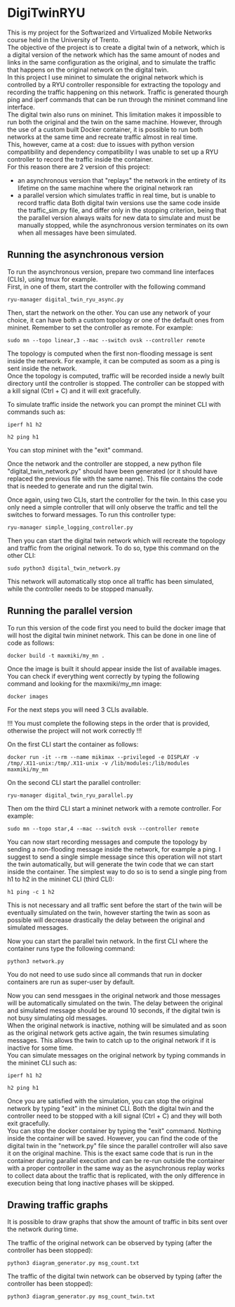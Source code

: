 # DigiTwinRYU

This is my project for the Softwarized and Virtualized Mobile Networks course held in the University of Trento.<br>
The objective of the project is to create a digital twin of a network, which is a digital version of the network which has the same amount of nodes and links in the same configuration as the original, and to simulate the traffic that happens on the original network on the digital twin.<br>
In this project I use mininet to simulate the original network which is controlled by a RYU controller responsible for extracting the topology and recording the traffic happening on this network. Traffic is generated thourgh ping and iperf commands that can be run through the mininet command line interface.<br>
The digital twin also runs on mininet. This limitation makes it impossible to run both the original and the twin on the same machine. However, through the use of a custom built Docker container, it is possible to run both networks at the same time and recreate traffic almost in real time.<br>
This, however, came at a cost: due to issues with python version compatibility and dependency compatibility I was unable to set up a RYU controller to record the traffic inside the container.<br>
For this reason there are 2 version of this project: 
* an asynchronous version that "replays" the network in the entirety of its lifetime on the same machine where the original network ran
* a parallel version which simulates traffic in real time, but is unable to record traffic data
Both digital twin versions use the same code inside the traffic_sim.py file, and differ only in the stopping criterion, being that the parallel version always waits for new data to simulate and must be manually stopped, while the asynchronous version terminates on its own when all messages have been simulated.

## Running the asynchronous version

To run the asynchronous version, prepare two command line interfaces (CLIs), using tmux for example. <br>
First, in one of them, start the controller with the following command

```
ryu-manager digital_twin_ryu_async.py
```

Then, start the network on the other. You can use any network of your choice, it can have both a custom topology or one of the default ones from mininet. Remember to set the controller as remote. For example:

```
sudo mn --topo linear,3 --mac --switch ovsk --controller remote 
```

The topology is computed when the first non-flooding message is sent inside the network. For example, it can be computed as soom as a ping is sent inside the network. <br>
Once the topology is computed, traffic will be recorded inside a newly built directory until the controller is stopped. The controller can be stopped with a kill signal (Ctrl + C) and it will exit gracefully.

To simulate traffic inside the network you can prompt the mininet CLI with commands such as:

```
iperf h1 h2
```
```
h2 ping h1
```

You can stop mininet with the "exit" command. <br>

Once the network and the controller are stopped, a new python file "digital_twin_network.py" should have been generated (or it should have replaced the previous file with the same name). This file contains the code that is needed to generate and run the digital twin.<br>

Once again, using two CLIs, start the controller for the twin. In this case you only need a simple controller that will only observe the traffic and tell the switches to forward messages. To run this controller type:

```
ryu-manager simple_logging_controller.py
```

Then you can start the digital twin network which will recreate the topology and traffic from the original network. To do so, type this command on the other CLI:

```
sudo python3 digital_twin_network.py
```

This network will automatically stop once all traffic has been simulated, while the controller needs to be stopped manually.

## Running the parallel version

To run this version of the code first you need to build the docker image that will host the digital twin mininet network. This can be done in one line of code as follows:

```
docker build -t maxmiki/my_mn .
```

Once the image is built it should appear inside the list of available images. You can check if everything went correctly by typing the following command and looking for the maxmiki/my_mn image:

```
docker images
```

For the next steps you will need 3 CLIs available.<br>

!!! You must complete the following steps in the order that is provided, otherwise the project will not work correctly !!! <br>

On the first CLI start the container as follows:

```
docker run -it --rm --name mikimax --privileged -e DISPLAY -v /tmp/.X11-unix:/tmp/.X11-unix -v /lib/modules:/lib/modules maxmiki/my_mn
```

On the second CLI start the parallel controller:

```
ryu-manager digital_twin_ryu_parallel.py
```

Then om the third CLI start a mininet network with a remote controller. For example:

```
sudo mn --topo star,4 --mac --switch ovsk --controller remote 
```

You can now start recording messages and compute the topology by sending a non-flooding message inside the network, for example a ping. I suggest to send a single simple message since this operation will not start the twin automatically, but will generate the twin code that we can start inside the container. The simplest way to do so is to send a single ping from h1 to h2 in the mininet CLI (third CLI):
```
h1 ping -c 1 h2
```
This is not necessary and all traffic sent before the start of the twin will be eventually simulated on the twin, however starting the twin as soon as possible will decrease drastically the delay between the original and simulated messages.<br>

Now you can start the parallel twin network. In the first CLI where the container runs type the following command:
```
python3 network.py
```
You do not need to use sudo since all commands that run in docker containers are run as super-user by default.<br>

Now you can send messgaes in the original network and those messages will be automatically simulated on the twin. 
The delay between the original and simulated message should be around 10 seconds, if the digital twin is not busy simulating old messages. <br>
When the original network is inactive, nothing will be simulated and as soon as the original network gets active again, the twin resumes simulating messages. This allows the twin to catch up to the original network if it is inactive for some time.<br>
You can simulate messages on the original network by typing commands in the mininet CLI such as:

```
iperf h1 h2
```
```
h2 ping h1
```

Once you are satisfied with the simulation, you can stop the original network by typing "exit" in the mininet CLI.
Both the digital twin and the controller need to be stopped with a kill signal (Ctrl + C) and they will both exit gracefully.<br>
You can stop the docker container by typing the "exit" command. Nothing inside the container will be saved. However, you can find the code of the digital twin in the "network.py" file since the parallel controller will also save it on the original machine. This is the exact same code that is run in the container during parallel execution and can be re-run outside the container with a proper controller in the same way as the asynchronous replay works to collect data about the traffic that is replicated, with the only difference in execution being that long inactive phases will be skipped.

## Drawing traffic graphs

It is possible to draw graphs that show the amount of traffic in bits sent over the network during time.<br>

The traffic of the original network can be observed by typing (after the controller has been stopped):
```
python3 diagram_generator.py msg_count.txt
```

The traffic of the digital twin network can be observed by typing (after the controller has been stopped):
```
python3 diagram_generator.py msg_count_twin.txt
```